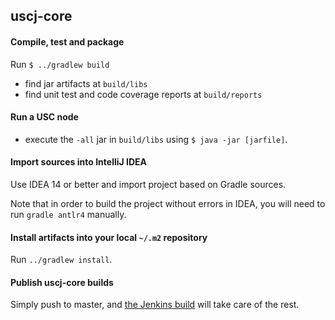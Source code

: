 
## uscj-core

#### Compile, test and package

Run `$ ../gradlew build`

 - find jar artifacts at `build/libs`
 - find unit test and code coverage reports at `build/reports`

#### Run a USC node

 - execute the `-all` jar in `build/libs` using `$ java -jar [jarfile]`.

#### Import sources into IntelliJ IDEA

Use IDEA 14 or better and import project based on Gradle sources.

Note that in order to build the project without errors in IDEA, you will need to run `gradle antlr4` manually.

#### Install artifacts into your local `~/.m2` repository

Run `../gradlew install`.

#### Publish uscj-core builds

Simply push to master, and [the Jenkins build](https://jenkins.usc.co/) will take care of the rest.

